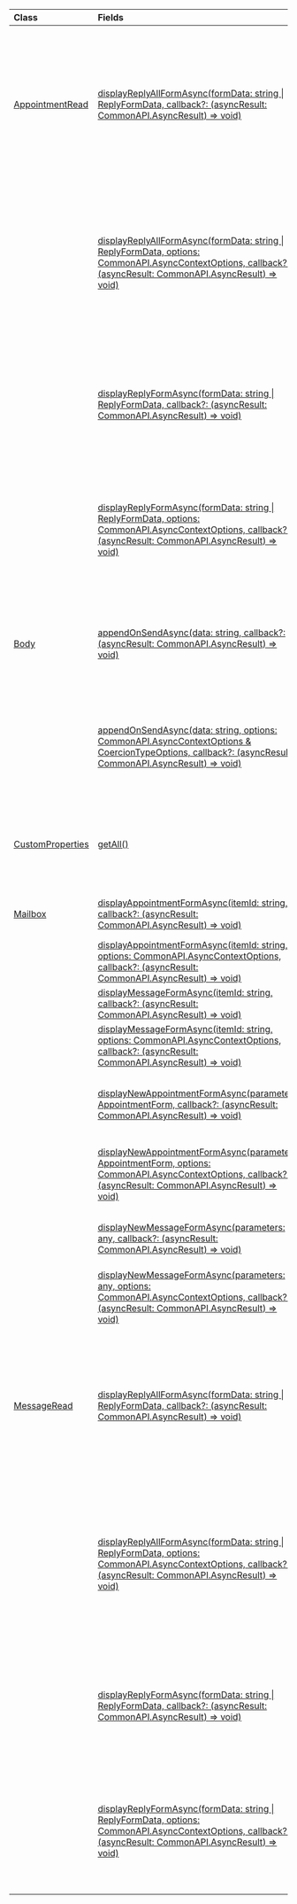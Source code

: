| Class | Fields | Description |
|:---|:---|:---|
|[AppointmentRead](/javascript/api/outlook/office.appointmentread)|[displayReplyAllFormAsync(formData: string \| ReplyFormData, callback?: (asyncResult: CommonAPI.AsyncResult<void>) => void)](/javascript/api/outlook/office.appointmentread#outlook-office-appointmentread-displayreplyallformasync-member(1))|Displays a reply form that includes either the sender and all recipients of the selected message or the organizer and all attendees of the|
||[displayReplyAllFormAsync(formData: string \| ReplyFormData, options: CommonAPI.AsyncContextOptions, callback?: (asyncResult: CommonAPI.AsyncResult<void>) => void)](/javascript/api/outlook/office.appointmentread#outlook-office-appointmentread-displayreplyallformasync-member(1))|Displays a reply form that includes either the sender and all recipients of the selected message or the organizer and all attendees of the|
||[displayReplyFormAsync(formData: string \| ReplyFormData, callback?: (asyncResult: CommonAPI.AsyncResult<void>) => void)](/javascript/api/outlook/office.appointmentread#outlook-office-appointmentread-displayreplyformasync-member(1))|Displays a reply form that includes only the sender of the selected message or the organizer of the selected appointment.|
||[displayReplyFormAsync(formData: string \| ReplyFormData, options: CommonAPI.AsyncContextOptions, callback?: (asyncResult: CommonAPI.AsyncResult<void>) => void)](/javascript/api/outlook/office.appointmentread#outlook-office-appointmentread-displayreplyformasync-member(1))|Displays a reply form that includes only the sender of the selected message or the organizer of the selected appointment.|
|[Body](/javascript/api/outlook/office.body)|[appendOnSendAsync(data: string, callback?: (asyncResult: CommonAPI.AsyncResult<void>) => void)](/javascript/api/outlook/office.body#outlook-office-body-appendonsendasync-member(1))|Appends on send the specified content to the end of the item body, after any signature.|
||[appendOnSendAsync(data: string, options: CommonAPI.AsyncContextOptions & CoercionTypeOptions, callback?: (asyncResult: CommonAPI.AsyncResult<void>) => void)](/javascript/api/outlook/office.body#outlook-office-body-appendonsendasync-member(1))|Appends on send the specified content to the end of the item body, after any signature.|
|[CustomProperties](/javascript/api/outlook/office.customproperties)|[getAll()](/javascript/api/outlook/office.customproperties#outlook-office-customproperties-getall-member(1))|Returns an object with all custom properties in a collection of name/value pairs.|
|[Mailbox](/javascript/api/outlook/office.mailbox)|[displayAppointmentFormAsync(itemId: string, callback?: (asyncResult: CommonAPI.AsyncResult<void>) => void)](/javascript/api/outlook/office.mailbox#outlook-office-mailbox-displayappointmentformasync-member(1))|Displays an existing calendar appointment.|
||[displayAppointmentFormAsync(itemId: string, options: CommonAPI.AsyncContextOptions, callback?: (asyncResult: CommonAPI.AsyncResult<void>) => void)](/javascript/api/outlook/office.mailbox#outlook-office-mailbox-displayappointmentformasync-member(1))|Displays an existing calendar appointment.|
||[displayMessageFormAsync(itemId: string, callback?: (asyncResult: CommonAPI.AsyncResult<void>) => void)](/javascript/api/outlook/office.mailbox#outlook-office-mailbox-displaymessageformasync-member(1))|Displays an existing message.|
||[displayMessageFormAsync(itemId: string, options: CommonAPI.AsyncContextOptions, callback?: (asyncResult: CommonAPI.AsyncResult<void>) => void)](/javascript/api/outlook/office.mailbox#outlook-office-mailbox-displaymessageformasync-member(1))|Displays an existing message.|
||[displayNewAppointmentFormAsync(parameters: AppointmentForm, callback?: (asyncResult: CommonAPI.AsyncResult<void>) => void)](/javascript/api/outlook/office.mailbox#outlook-office-mailbox-displaynewappointmentformasync-member(1))|Displays a form for creating a new calendar appointment.|
||[displayNewAppointmentFormAsync(parameters: AppointmentForm, options: CommonAPI.AsyncContextOptions, callback?: (asyncResult: CommonAPI.AsyncResult<void>) => void)](/javascript/api/outlook/office.mailbox#outlook-office-mailbox-displaynewappointmentformasync-member(1))|Displays a form for creating a new calendar appointment.|
||[displayNewMessageFormAsync(parameters: any, callback?: (asyncResult: CommonAPI.AsyncResult<void>) => void)](/javascript/api/outlook/office.mailbox#outlook-office-mailbox-displaynewmessageformasync-member(1))|Displays a form for creating a new message.|
||[displayNewMessageFormAsync(parameters: any, options: CommonAPI.AsyncContextOptions, callback?: (asyncResult: CommonAPI.AsyncResult<void>) => void)](/javascript/api/outlook/office.mailbox#outlook-office-mailbox-displaynewmessageformasync-member(1))|Displays a form for creating a new message.|
|[MessageRead](/javascript/api/outlook/office.messageread)|[displayReplyAllFormAsync(formData: string \| ReplyFormData, callback?: (asyncResult: CommonAPI.AsyncResult<void>) => void)](/javascript/api/outlook/office.messageread#outlook-office-messageread-displayreplyallformasync-member(1))|Displays a reply form that includes either the sender and all recipients of the selected message or the organizer and all attendees of the|
||[displayReplyAllFormAsync(formData: string \| ReplyFormData, options: CommonAPI.AsyncContextOptions, callback?: (asyncResult: CommonAPI.AsyncResult<void>) => void)](/javascript/api/outlook/office.messageread#outlook-office-messageread-displayreplyallformasync-member(1))|Displays a reply form that includes either the sender and all recipients of the selected message or the organizer and all attendees of the|
||[displayReplyFormAsync(formData: string \| ReplyFormData, callback?: (asyncResult: CommonAPI.AsyncResult<void>) => void)](/javascript/api/outlook/office.messageread#outlook-office-messageread-displayreplyformasync-member(1))|Displays a reply form that includes only the sender of the selected message or the organizer of the selected appointment.|
||[displayReplyFormAsync(formData: string \| ReplyFormData, options: CommonAPI.AsyncContextOptions, callback?: (asyncResult: CommonAPI.AsyncResult<void>) => void)](/javascript/api/outlook/office.messageread#outlook-office-messageread-displayreplyformasync-member(1))|Displays a reply form that includes only the sender of the selected message or the organizer of the selected appointment.|
